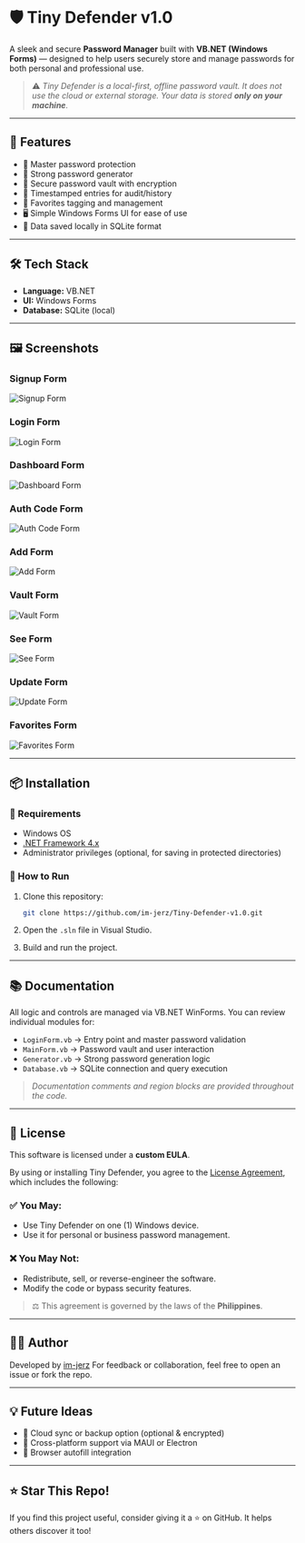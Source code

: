 # 🛡️ Tiny Defender v1.0

A sleek and secure **Password Manager** built with **VB.NET (Windows Forms)** — designed to help users securely store and manage passwords for both personal and professional use.

> ⚠️ *Tiny Defender is a local-first, offline password vault. It does not use the cloud or external storage. Your data is stored ****only on your machine****.*

---

## 🚀 Features

* 🔐 Master password protection
* 🧠 Strong password generator
* 💃 Secure password vault with encryption
* 📅 Timestamped entries for audit/history
* 📌 Favorites tagging and management
* 🖥️ Simple Windows Forms UI for ease of use
* 💾 Data saved locally in SQLite format

---

## 🛠️ Tech Stack

* **Language:** VB.NET
* **UI:** Windows Forms
* **Database:** SQLite (local)

---

## 🖼️ Screenshots

### Signup Form
![Signup Form](./screenshot/Signup.png)

### Login Form
![Login Form](./screenshot/Login.png)

### Dashboard Form
![Dashboard Form](./screenshot/Dashboard.png)

### Auth Code Form
![Auth Code Form](./screenshot/sixdigitcode.png)

### Add Form
![Add Form](./screenshot/AccountInfo.png)

### Vault Form
![Vault Form](./screenshot/Vault.png)

### See Form
![See Form](./screenshot/see.png)

### Update Form
![Update Form](./screenshot/Update.png)

### Favorites Form
![Favorites Form](./screenshot/favorites.png)

---

## 📦 Installation

### 🔧 Requirements

* Windows OS
* [.NET Framework 4.x](https://dotnet.microsoft.com/en-us/download/dotnet-framework)
* Administrator privileges (optional, for saving in protected directories)

### 📅 How to Run

1. Clone this repository:

   ```bash
   git clone https://github.com/im-jerz/Tiny-Defender-v1.0.git
   ```

2. Open the `.sln` file in Visual Studio.

3. Build and run the project.

---

## 📚 Documentation

All logic and controls are managed via VB.NET WinForms.
You can review individual modules for:

* `LoginForm.vb` → Entry point and master password validation
* `MainForm.vb` → Password vault and user interaction
* `Generator.vb` → Strong password generation logic
* `Database.vb` → SQLite connection and query execution

> *Documentation comments and region blocks are provided throughout the code.*

---

## 📄 License

This software is licensed under a **custom EULA**.

By using or installing Tiny Defender, you agree to the [License Agreement](./license.txt), which includes the following:

### ✅ You May:

* Use Tiny Defender on one (1) Windows device.
* Use it for personal or business password management.

### ❌ You May Not:

* Redistribute, sell, or reverse-engineer the software.
* Modify the code or bypass security features.

> ⚖️ This agreement is governed by the laws of the **Philippines**.

---

## 🤛🏻 Author

Developed by [im-jerz](https://github.com/im-jerz)
For feedback or collaboration, feel free to open an issue or fork the repo.

---

## 💡 Future Ideas

* 🔄 Cloud sync or backup option (optional & encrypted)
* 📱 Cross-platform support via MAUI or Electron
* 🧹 Browser autofill integration

---

## ⭐ Star This Repo!

If you find this project useful, consider giving it a ⭐ on GitHub. It helps others discover it too!
